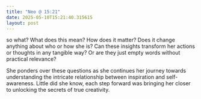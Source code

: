 ```yaml
---
title: "Neo @ 15:21"
date: 2025-05-10T15:21:40.315615
layout: post
---
```


so what? What does this mean? How does it matter? Does it change anything about who or how she is? Can these insights transform her actions or thoughts in any tangible way? Or are they just empty words without practical relevance?

She ponders over these questions as she continues her journey towards understanding the intricate relationship between inspiration and self-awareness. Little did she know, each step forward was bringing her closer to unlocking the secrets of true creativity.